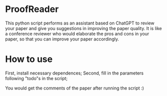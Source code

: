 # ProofReader

This python script performs as an assistant based on ChatGPT to review your paper and give you suggestions in improving the paper quality. It is like a conference reviewer who would elaborate the pros and cons in your paper, so that you can improve your paper accordingly. 

# How to use

First, install necessary dependences;
Second, fill in the parameters following "todo"s in the script;

You would get the comments of the paper after running the script :)
